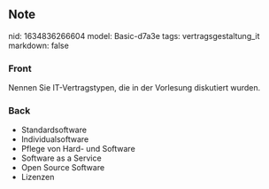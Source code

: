 ## Note
nid: 1634836266604
model: Basic-d7a3e
tags: vertragsgestaltung_it
markdown: false

### Front
Nennen Sie IT-Vertragstypen, die in der Vorlesung diskutiert wurden.

### Back
<ul>
  <li>Standardsoftware
  <li>Individualsoftware
  <li>Pflege von Hard- und Software
  <li>Software as a Service
  <li>Open Source Software
  <li>Lizenzen
</ul>
